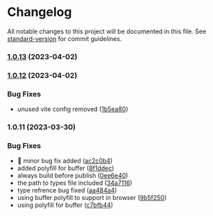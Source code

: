 # Changelog

All notable changes to this project will be documented in this file. See [standard-version](https://github.com/conventional-changelog/standard-version) for commit guidelines.

### [1.0.13](https://github.com/algoasaurujs/wasm-loader/compare/v1.0.12...v1.0.13) (2023-04-02)

### [1.0.12](https://github.com/Algoasaurujs/wasm-loader/compare/v1.0.11...v1.0.12) (2023-04-02)


### Bug Fixes

* unused vite config removed ([1b5ea80](https://github.com/Algoasaurujs/wasm-loader/commit/1b5ea80806c9016b5574dd430c9202219ddba85a))

### 1.0.11 (2023-03-30)


### Bug Fixes

* :bug: minor bug fix added ([ac2c0b4](https://github.com/Algoasaurujs/wasm-loader/commit/ac2c0b4958e34cdac5c9b027a9283ea3b89354ce))
* added polyfill for buffer ([8f1ddec](https://github.com/Algoasaurujs/wasm-loader/commit/8f1ddec85cf7daefd835d72d3a55249835b2afa2))
* always build before publish ([0ee6e40](https://github.com/Algoasaurujs/wasm-loader/commit/0ee6e4007463f9c166e4465ee1e6314215a8bd19))
* the path to types file included ([34a7116](https://github.com/Algoasaurujs/wasm-loader/commit/34a7116ccf254dfbae0603ea1e7c3dbe7bb6c158))
* type refrence bug fixed ([aa484a4](https://github.com/Algoasaurujs/wasm-loader/commit/aa484a448ca701b72fba7a36ce5b4e00eb195229))
* using buffer polyfill to support in browser ([9b5f250](https://github.com/Algoasaurujs/wasm-loader/commit/9b5f2505c0828c579a348c38ff931760207d1206))
* using polyfill for buffer ([c7bfb44](https://github.com/Algoasaurujs/wasm-loader/commit/c7bfb44b1146fc8328a861642165e0dda799ea65))
